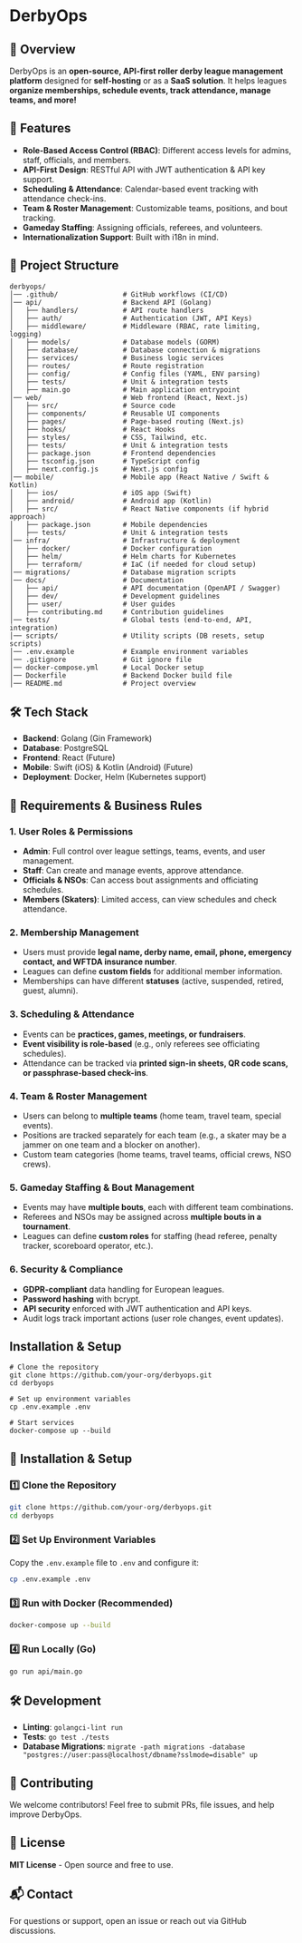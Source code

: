 ﻿# DerbyOps

## 📌 Overview
DerbyOps is an **open-source, API-first roller derby league management platform** designed for **self-hosting** or as a **SaaS solution**. It helps leagues **organize memberships, schedule events, track attendance, manage teams, and more!**

## 🚀 Features
- **Role-Based Access Control (RBAC)**: Different access levels for admins, staff, officials, and members.
- **API-First Design**: RESTful API with JWT authentication & API key support.
- **Scheduling & Attendance**: Calendar-based event tracking with attendance check-ins.
- **Team & Roster Management**: Customizable teams, positions, and bout tracking.
- **Gameday Staffing**: Assigning officials, referees, and volunteers.
- **Internationalization Support**: Built with i18n in mind.

## 📂 Project Structure
```
derbyops/
│── .github/                # GitHub workflows (CI/CD)
│── api/                    # Backend API (Golang)
│   ├── handlers/           # API route handlers
│   ├── auth/               # Authentication (JWT, API Keys)
│   ├── middleware/         # Middleware (RBAC, rate limiting, logging)
│   ├── models/             # Database models (GORM)
│   ├── database/           # Database connection & migrations
│   ├── services/           # Business logic services
│   ├── routes/             # Route registration
│   ├── config/             # Config files (YAML, ENV parsing)
│   ├── tests/              # Unit & integration tests
│   ├── main.go             # Main application entrypoint
│── web/                    # Web frontend (React, Next.js)
│   ├── src/                # Source code
│   ├── components/         # Reusable UI components
│   ├── pages/              # Page-based routing (Next.js)
│   ├── hooks/              # React Hooks
│   ├── styles/             # CSS, Tailwind, etc.
│   ├── tests/              # Unit & integration tests
│   ├── package.json        # Frontend dependencies
│   ├── tsconfig.json       # TypeScript config
│   ├── next.config.js      # Next.js config
│── mobile/                 # Mobile app (React Native / Swift & Kotlin)
│   ├── ios/                # iOS app (Swift)
│   ├── android/            # Android app (Kotlin)
│   ├── src/                # React Native components (if hybrid approach)
│   ├── package.json        # Mobile dependencies
│   ├── tests/              # Unit & integration tests
│── infra/                  # Infrastructure & deployment
│   ├── docker/             # Docker configuration
│   ├── helm/               # Helm charts for Kubernetes
│   ├── terraform/          # IaC (if needed for cloud setup)
│── migrations/             # Database migration scripts
│── docs/                   # Documentation
│   ├── api/                # API documentation (OpenAPI / Swagger)
│   ├── dev/                # Development guidelines
│   ├── user/               # User guides
│   ├── contributing.md     # Contribution guidelines
│── tests/                  # Global tests (end-to-end, API, integration)
│── scripts/                # Utility scripts (DB resets, setup scripts)
│── .env.example            # Example environment variables
│── .gitignore              # Git ignore file
│── docker-compose.yml      # Local Docker setup
│── Dockerfile              # Backend Docker build file
│── README.md               # Project overview

```

## 🛠️ Tech Stack
- **Backend**: Golang (Gin Framework)
- **Database**: PostgreSQL
- **Frontend**: React (Future)
- **Mobile**: Swift (iOS) & Kotlin (Android) (Future)
- **Deployment**: Docker, Helm (Kubernetes support)

## 📜 Requirements & Business Rules
### **1. User Roles & Permissions**
- **Admin**: Full control over league settings, teams, events, and user management.
- **Staff**: Can create and manage events, approve attendance.
- **Officials & NSOs**: Can access bout assignments and officiating schedules.
- **Members (Skaters)**: Limited access, can view schedules and check attendance.

### **2. Membership Management**
- Users must provide **legal name, derby name, email, phone, emergency contact, and WFTDA insurance number**.
- Leagues can define **custom fields** for additional member information.
- Memberships can have different **statuses** (active, suspended, retired, guest, alumni).

### **3. Scheduling & Attendance**
- Events can be **practices, games, meetings, or fundraisers**.
- **Event visibility is role-based** (e.g., only referees see officiating schedules).
- Attendance can be tracked via **printed sign-in sheets, QR code scans, or passphrase-based check-ins**.

### **4. Team & Roster Management**
- Users can belong to **multiple teams** (home team, travel team, special events).
- Positions are tracked separately for each team (e.g., a skater may be a jammer on one team and a blocker on another).
- Custom team categories (home teams, travel teams, official crews, NSO crews).

### **5. Gameday Staffing & Bout Management**
- Events may have **multiple bouts**, each with different team combinations.
- Referees and NSOs may be assigned across **multiple bouts in a tournament**.
- Leagues can define **custom roles** for staffing (head referee, penalty tracker, scoreboard operator, etc.).

### **6. Security & Compliance**
- **GDPR-compliant** data handling for European leagues.
- **Password hashing** with bcrypt.
- **API security** enforced with JWT authentication and API keys.
- Audit logs track important actions (user role changes, event updates).

## Installation & Setup

```
# Clone the repository
git clone https://github.com/your-org/derbyops.git
cd derbyops

# Set up environment variables
cp .env.example .env

# Start services
docker-compose up --build
```

## 🔧 Installation & Setup
### **1️⃣ Clone the Repository**
```sh
git clone https://github.com/your-org/derbyops.git
cd derbyops
```

### **2️⃣ Set Up Environment Variables**
Copy the `.env.example` file to `.env` and configure it:
```sh
cp .env.example .env
```

### **3️⃣ Run with Docker (Recommended)**
```sh
docker-compose up --build
```

### **4️⃣ Run Locally (Go)**
```sh
go run api/main.go
```

## 🛠️ Development
- **Linting**: `golangci-lint run`
- **Tests**: `go test ./tests`
- **Database Migrations**: `migrate -path migrations -database "postgres://user:pass@localhost/dbname?sslmode=disable" up`

## 🤝 Contributing
We welcome contributors! Feel free to submit PRs, file issues, and help improve DerbyOps.

## 📜 License
**MIT License** - Open source and free to use.

## 📬 Contact
For questions or support, open an issue or reach out via GitHub discussions.

